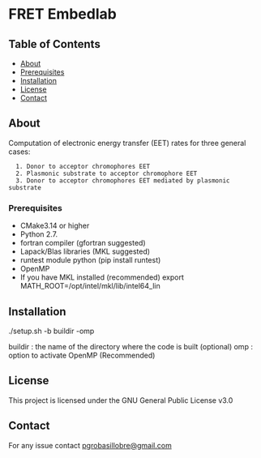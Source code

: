 # FRET Embedlab

## Table of Contents

- [About](#about)
- [Prerequisites](#prerequisites)
- [Installation](#installation)
- [License](#license)
- [Contact](#contact)

## About

   Computation of electronic energy transfer (EET) rates for three general cases:

      1. Donor to acceptor chromophores EET
      2. Plasmonic substrate to acceptor chromophore EET
      3. Donor to acceptor chromophores EET mediated by plasmonic substrate


### Prerequisites

   - CMake3.14 or higher
   - Python 2.7.
   - fortran compiler (gfortran suggested)
   - Lapack/Blas libraries (MKL suggested)
   - runtest module python
     (pip install runtest)
   - OpenMP
   - If you have MKL installed (recommended)
      export MATH_ROOT=/opt/intel/mkl/lib/intel64_lin


## Installation

   ./setup.sh -b buildir -omp

   buildir : the name of the directory where the code is built (optional)
   omp     : option to activate OpenMP (Recommended)

## License 

   This project is licensed under the GNU General Public License v3.0

## Contact

   For any issue contact pgrobasillobre@gmail.com
   

